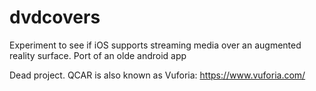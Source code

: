# dvdcovers
Experiment to see if iOS supports streaming media over an augmented reality surface. Port of an olde android app

Dead project. QCAR is also known as Vuforia: https://www.vuforia.com/
